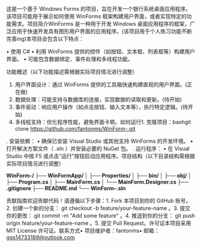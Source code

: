 这是一个基于 Windows Forms 的项目，旨在开发一个银行系统桌面应用程序。该项目可能用于展示如何使用 WinForms 框架构建用户界面，或者实现特定的功能需求。项目简介WinForms 是一种用于开发 Windows 桌面应用程序的框架，广泛应用于快速开发具有图形用户界面的应用程序。(该项目用于个人练习功能不断完善ing)本项目会包含以下特点：

• 使用 C# 
• 利用 WinForms 提供的控件（如按钮、文本框、列表框等）构建用户界面。
• 可能包含数据绑定、事件处理和多线程功能。

功能概述（以下功能描述需根据实际项目情况进行调整）

1. 用户界面设计：通过 WinForms 提供的工具箱快速构建直观的用户界面。(正在做)
2. 数据处理：可能支持与数据库的连接，实现数据的读取和更新。(待开始)
3.  事件驱动：响应用户操作（如点击按钮、输入文本等），执行特定逻辑。(待开始)
4.  多线程支持：优化程序性能，避免界面卡顿。如何运行1. 克隆项目：bashgit clone https://github.com/fantonms/WinForm-.git

. 安装依赖：
• 确保已安装 Visual Studio 或其他支持 WinForms 的开发环境。
• 打开解决方案文件（  .sln  ）并安装必要的 NuGet 包。
. 运行程序：
• 在 Visual Studio 中按   F5   或点击“运行”按钮启动应用程序。项目结构（以下目录结构需根据实际项目情况进行调整）

**WinForm-/
├── WinFormApp/
│   ├── Properties/
│   ├── bin/
│   ├── obj/
│   ├── Program.cs
│   ├── MainForm.cs
│   └── MainForm.Designer.cs
├── .gitignore
├── README.md
└── WinForm-.sln**

贡献指南欢迎贡献代码！请遵循以下步骤：1. Fork 本项目到你的 GitHub 账号。2. 创建一个新的分支：  git checkout -b feature/your-feature-name  。3. 提交你的更改：  git commit -m "Add some feature"  。4. 推送到你的分支：  git push origin feature/your-feature-name  。5. 提交 Pull Request。许可证本项目采用 MIT License 许可证。联系方式• 项目维护者：fantonms• 邮箱：ggs14733189@outlook.com
